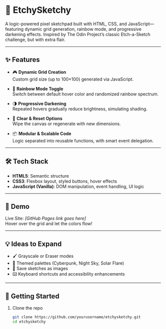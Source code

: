 # 🎨 EtchySketchy

A logic-powered pixel sketchpad built with HTML, CSS, and JavaScript—featuring dynamic grid generation, rainbow mode, and progressive darkening effects. Inspired by The Odin Project’s classic Etch-a-Sketch challenge, but with extra flair.

---

## ✨ Features

- 🎮 **Dynamic Grid Creation**  
  Custom grid size (up to 100×100) generated via JavaScript.

- 🌈 **Rainbow Mode Toggle**  
  Switch between default hover color and randomized rainbow spectrum.

- 🌗 **Progressive Darkening**  
  Repeated hovers gradually reduce brightness, simulating shading.

- 🧽 **Clear & Reset Options**  
  Wipe the canvas or regenerate with new dimensions.

- 📦 **Modular & Scalable Code**  
  Logic separated into reusable functions, with smart event delegation.

---

## 🛠️ Tech Stack

- **HTML5**: Semantic structure  
- **CSS3**: Flexbox layout, styled buttons, hover effects  
- **JavaScript (Vanilla)**: DOM manipulation, event handling, UI logic

---

## 📸 Demo

Live Site: _[GitHub Pages link goes here]_  
Hover over the grid and let the colors flow!

---

## 💡 Ideas to Expand

- 🖌️ Grayscale or Eraser modes  
- 🎨 Themed palettes (Cyberpunk, Night Sky, Solar Flare)  
- 💾 Save sketches as images  
- ⌨️ Keyboard shortcuts and accessibility enhancements

---

## 🚀 Getting Started

1. Clone the repo  
   ```bash
   git clone https://github.com/yourusername/etchysketchy.git
   cd etchysketchy
